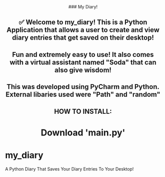 <div><div align="center">
### My Diary!
  
## ✅ Welcome to my_diary! This is a Python Application that allows a user to create and view diary entries that get saved on their desktop!

## Fun and extremely easy to use! It also comes with a virtual assistant named "Soda" that can also give wisdom!

## This was developed using PyCharm and Python. External libaries used were "Path" and "random"

## HOW TO INSTALL:
# Download 'main.py' 


</div>

# my_diary
A Python Diary That Saves Your Diary Entries To Your Desktop!
